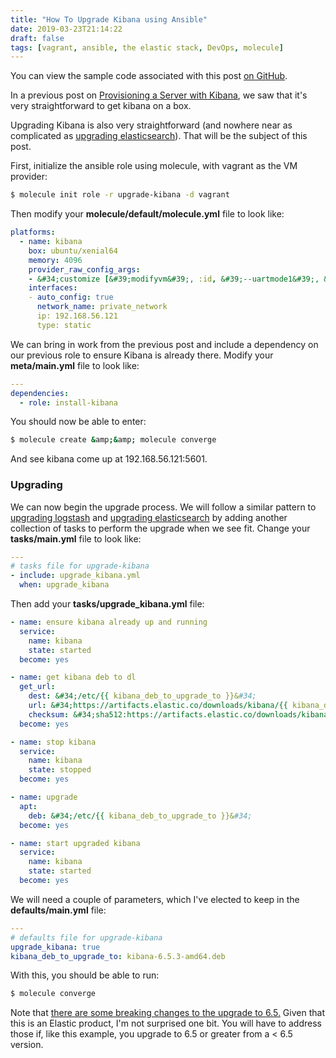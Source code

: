```yaml
---
title: "How To Upgrade Kibana using Ansible"
date: 2019-03-23T21:14:22
draft: false
tags: [vagrant, ansible, the elastic stack, DevOps, molecule]
---
```


You can view the sample code associated with this post [on GitHub](https://github.com/nfisher23/some-ansible-examples).

In a previous post on [Provisioning a Server with Kibana](https://nickolasfisher.com/blog/How-to-Provision-a-Linux-VM-With-Kibana-Using-Ansible), we saw that it&#39;s very straightforward to get kibana on a box.

Upgrading Kibana is also very straightforward (and nowhere near as complicated as [upgrading elasticsearch](https://nickolasfisher.com/blog/How-to-do-a-Rolling-Upgrade-of-an-Elasticsearch-Cluster-Using-Ansible)). That will be the subject of this post.

First, initialize the ansible role using molecule, with vagrant as the VM provider:

```bash
$ molecule init role -r upgrade-kibana -d vagrant
```

Then modify your **molecule/default/molecule.yml** file to look like:

```yaml
platforms:
  - name: kibana
    box: ubuntu/xenial64
    memory: 4096
    provider_raw_config_args:
    - &#34;customize [&#39;modifyvm&#39;, :id, &#39;--uartmode1&#39;, &#39;disconnected&#39;]&#34;
    interfaces:
    - auto_config: true
      network_name: private_network
      ip: 192.168.56.121
      type: static
```

We can bring in work from the previous post and include a dependency on our previous role to ensure Kibana is already there. Modify your **meta/main.yml** file to look like:

```yaml
---
dependencies:
  - role: install-kibana
```

You should now be able to enter:

```bash
$ molecule create &amp;&amp; molecule converge
```

And see kibana come up at 192.168.56.121:5601.

### Upgrading

We can now begin the upgrade process. We will follow a similar pattern to [upgrading logstash](https://nickolasfisher.com/blog/How-to-do-a-Rolling-Upgrade-of-Multiple-Logstash-Instances-Using-Ansible) and [upgrading elasticsearch](https://nickolasfisher.com/blog/How-to-do-a-Rolling-Upgrade-of-an-Elasticsearch-Cluster-Using-Ansible) by adding another collection of tasks to perform the upgrade when we see fit. Change your **tasks/main.yml** file to look like:

```yaml
---
# tasks file for upgrade-kibana
- include: upgrade_kibana.yml
  when: upgrade_kibana
```

Then add your **tasks/upgrade\_kibana.yml** file:

```yaml
- name: ensure kibana already up and running
  service:
    name: kibana
    state: started
  become: yes

- name: get kibana deb to dl
  get_url:
    dest: &#34;/etc/{{ kibana_deb_to_upgrade_to }}&#34;
    url: &#34;https://artifacts.elastic.co/downloads/kibana/{{ kibana_deb_to_upgrade_to }}&#34;
    checksum: &#34;sha512:https://artifacts.elastic.co/downloads/kibana/{{ kibana_deb_to_upgrade_to }}.sha512&#34;
  become: yes

- name: stop kibana
  service:
    name: kibana
    state: stopped
  become: yes

- name: upgrade
  apt:
    deb: &#34;/etc/{{ kibana_deb_to_upgrade_to }}&#34;
  become: yes

- name: start upgraded kibana
  service:
    name: kibana
    state: started
  become: yes
```

We will need a couple of parameters, which I&#39;ve elected to keep in the **defaults/main.yml** file:

```yaml
---
# defaults file for upgrade-kibana
upgrade_kibana: true
kibana_deb_to_upgrade_to: kibana-6.5.3-amd64.deb
```

With this, you should be able to run:

```bash
$ molecule converge
```

Note that [there are some breaking changes to the upgrade to 6.5.](https://www.elastic.co/guide/en/kibana/current/release-notes-6.5.0.html#known-issues-6.5.0) Given that this is an Elastic product, I&#39;m not surprised one bit. You will have to address those if, like this example, you upgrade to 6.5 or greater from a &lt; 6.5 version.

